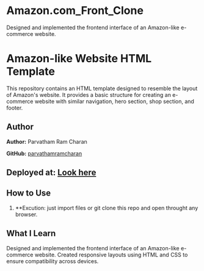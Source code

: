 # Amazon.com_Front_Clone
Designed and implemented the frontend interface of an Amazon-like e-commerce website.   
<h1>Amazon-like Website HTML Template</h1>
<p>This repository contains an HTML template designed to resemble the layout of Amazon's website. It provides a basic structure for creating an e-commerce website with similar navigation, hero section, shop section, and footer.</p>

## Author
**Author:** Parvatham Ram Charan

**GitHub:** [parvathamramcharan](https://github.com/parvathamramcharan)

## Deployed at: [Look here](https://amazondupliclone.netlify.app)




## How to Use
1. **Excution:  just import files or git clone this repo and open throught any browser.


## What I Learn
Designed and implemented the frontend interface of an Amazon-like e-commerce website.
Created responsive layouts using HTML and CSS to ensure compatibility across devices.
